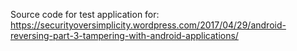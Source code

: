 Source code for test application for: https://securityoversimplicity.wordpress.com/2017/04/29/android-reversing-part-3-tampering-with-android-applications/
